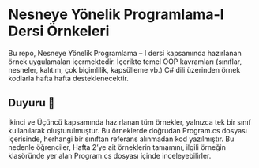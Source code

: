 # Nesneye Yönelik Programlama-I Dersi Örnkeleri
Bu repo, Nesneye Yönelik Programlama – I dersi kapsamında hazırlanan örnek uygulamaları içermektedir. İçerikte temel OOP kavramları (sınıflar, nesneler, kalıtım, çok biçimlilik, kapsülleme vb.) C# dili üzerinden örnek kodlarla hafta hafta desteklenecektir.


## Duyuru 📢
İkinci ve Üçüncü kapsamında hazırlanan tüm örnekler, yalnızca tek bir sınıf kullanılarak oluşturulmuştur. Bu örneklerde doğrudan Program.cs dosyası içerisinde, herhangi bir sınıftan referans alınmadan kod yazılmıştır. Bu nedenle öğrenciler, Hafta 2’ye ait örneklerin tamamını, ilgili örneğin klasöründe yer alan Program.cs dosyası içinde inceleyebilirler.

